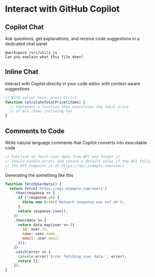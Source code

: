 # Interact with GitHub Copilot

## Copilot Chat
Ask questions, get explanations, and receive code suggestions in a dedicated chat panel

```plaintext
@workspace /src/utils.js
Can you explain what this file does?
```

## Inline Chat
Interact with Copilot directly in your code editor with context-aware suggestions

```javascript
// With cursor here, press Ctrl+I
function calculateTotalPrice(items) {
  // Implement a function that calculates the total price
  // of all items including tax
}
```

## Comments to Code
Write natural language comments that Copilot converts into executable code

```javascript
// Function to fetch user data from API and format it
// Should handle errors and return a default value if the API fails
// The API endpoint is at https://api.example.com/users
```

Generating the something like this
```javascript
function fetchUserData() {
  return fetch('https://api.example.com/users')
    .then(response => {
      if (!response.ok) {
        throw new Error('Network response was not ok');
      }
      return response.json();
    })
    .then(data => {
      return data.map(user => ({
        id: user.id,
        name: user.name,
        email: user.email
      }));
    })
    .catch(error => {
      console.error('Error fetching user data:', error);
      return [];
    });
}
```